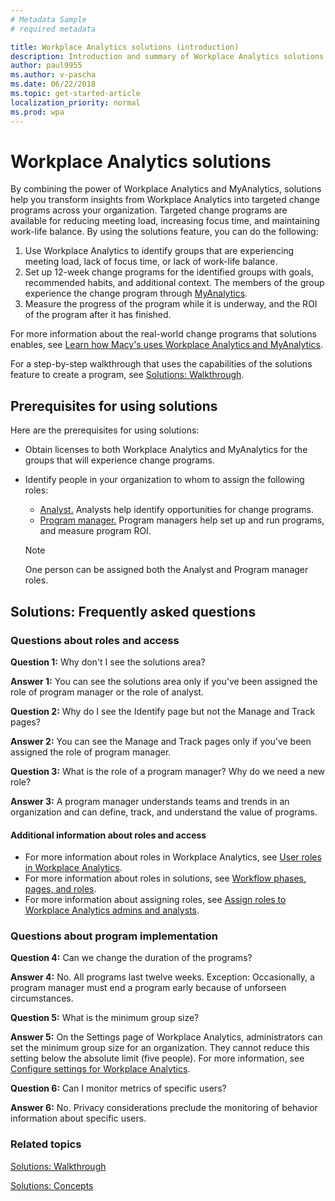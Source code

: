 ```yaml
---
# Metadata Sample
# required metadata

title: Workplace Analytics solutions (introduction)
description: Introduction and summary of Workplace Analytics solutions
author: paul9955
ms.author: v-pascha
ms.date: 06/22/2018
ms.topic: get-started-article
localization_priority: normal 
ms.prod: wpa
---
```


# Workplace Analytics solutions

By combining the power of Workplace Analytics and MyAnalytics, solutions help you transform insights from Workplace Analytics into targeted change programs across your organization. Targeted change programs are available for reducing meeting load, increasing focus time, and maintaining work-life balance. By using the solutions feature, you can do the following:

1. Use Workplace Analytics to identify groups that are experiencing meeting load, lack of focus time, or lack of work-life balance. 
2. Set up 12-week change programs for the identified groups with goals, recommended habits, and additional context. The members of the group experience the change program through [MyAnalytics](../myanalytics/mya-landing-page.md). 
3. Measure the progress of the program while it is underway, and the ROI of the program after it has finished. 

For more information about the real-world change programs that solutions enables, see [Learn how Macy's uses Workplace Analytics and MyAnalytics](https://www.youtube.com/watch?v=eZeTkK65RQM). <!-- and [[Helen's video]]. -->

For a step-by-step walkthrough that uses the capabilities of the solutions feature to create a program, see [Solutions: Walkthrough](solutions-task.md).    

## Prerequisites for using solutions

Here are the prerequisites for using solutions: 

 * Obtain licenses to both Workplace Analytics and MyAnalytics for the groups that will experience change programs. 
 * Identify people in your organization to whom to assign the following roles: 
    * <u>Analyst.</u> Analysts help identify opportunities for change programs.  
    * <u>Program manager.</u> Program managers help set up and run programs, and measure program ROI. 

   > [!Note] 
   > One person can be assigned both the Analyst and Program manager roles.

## Solutions: Frequently asked questions

### Questions about roles and access

**Question 1:** Why don't I see the solutions area?

**Answer 1:** You can see the solutions area only if you've been assigned the role of program manager or the role of analyst. 

**Question 2:** Why do I see the Identify page but not the Manage and Track pages?

**Answer 2:** You can see the Manage and Track pages only if you've been assigned the role of program manager. 

**Question 3:** What is the role of a program manager? Why do we need a new role?

**Answer 3:** A program manager understands teams and trends in an organization and can define, track, and understand the value of programs. 

#### Additional information about roles and access

 * For more information about roles in Workplace Analytics, see [User roles in Workplace Analytics](../use/user-roles.md).
 * For more information about roles in solutions, see [Workflow phases, pages, and roles](solutions-task.md#workflow-phases-pages-and-roles).
 * For more information about assigning roles, see [Assign roles to Workplace Analytics admins and analysts](../setup/set-up-workplace-analytics.md#step-3-assign-roles-to-workplace-analytics-admins-and-analysts).

### Questions about program implementation

**Question 4:** Can we change the duration of the programs?

**Answer 4:** No. All programs last twelve weeks. Exception: Occasionally, a program manager must end a program early because of unforseen circumstances. 

**Question 5:** What is the minimum group size?

**Answer 5:** On the Settings page of Workplace Analytics, administrators can set the minimum group size for an organization. They cannot reduce this setting below the absolute limit (five people). For more information, see [Configure settings for Workplace Analytics](../use/settings.md). 

**Question 6:** Can I monitor metrics of specific users?

**Answer 6:** No. Privacy considerations preclude the monitoring of behavior information about specific users.

### Related topics

[Solutions: Walkthrough](solutions-task.md)

[Solutions: Concepts](solutions-conceptual.md)  

